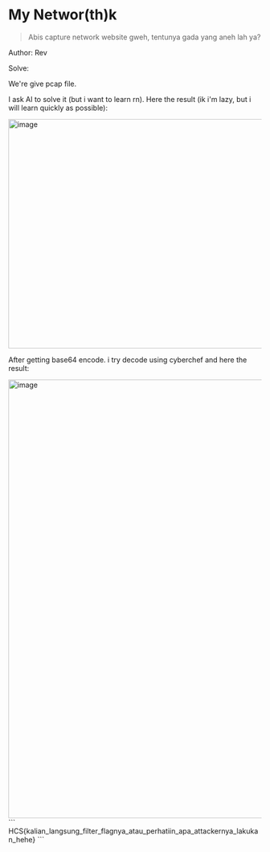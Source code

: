 # My Networ(th)k
> Abis capture network website gweh, tentunya gada yang aneh lah ya?

Author: Rev

Solve:

We're give pcap file.

I ask AI to solve it (but i want to learn rn). Here the result (ik i'm lazy, but i will learn quickly as possible):

<img width="1019" height="457" alt="image" src="https://github.com/user-attachments/assets/8416f9d5-8ade-43b5-9262-aa9ba2b55ce4" />

After getting base64 encode. i try decode using cyberchef and here the result:

<img width="1540" height="874" alt="image" src="https://github.com/user-attachments/assets/d5ea4019-1ccc-44b0-9b8a-9712d26a3e5b" />
```
HCS{kalian_langsung_filter_flagnya_atau_perhatiin_apa_attackernya_lakukan_hehe}
```
